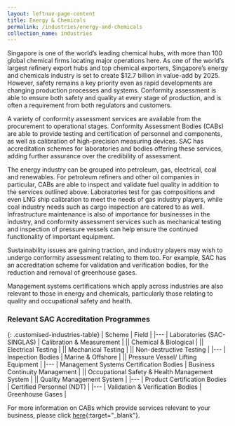 ```yaml
---
layout: leftnav-page-content
title: Energy & Chemicals
permalink: /industries/energy-and-chemicals
collection_name: industries
---
```


Singapore is one of the world’s leading chemical hubs, with more than 100 global chemical firms locating major operations here. As one of the world’s largest refinery export hubs and top chemical exporters, Singapore’s energy and chemicals industry is set to create $12.7 billion in value-add by 2025. However, safety remains a key priority even as rapid developments are changing production processes and systems. Conformity assessment is able to ensure both safety and quality at every stage of production, and is often a requirement from both regulators and customers. 

A variety of conformity assessment services are available from the procurement to operational stages. Conformity Assessment Bodies (CABs) are able to provide testing and certification of personnel and components, as well as calibration of high-precision measuring devices. SAC has accreditation schemes for laboratories and bodies offering these services, adding further assurance over the credibility of assessment. 

The energy industry can be grouped into petroleum, gas, electrical, coal and renewables. For petroleum refiners and other oil companies in particular, CABs are able to inspect and validate fuel quality in addition to the services outlined above. Laboratories test for gas compositions and even LNG ship calibration to meet the needs of gas industry players, while coal industry needs such as cargo inspection are catered to as well. Infrastructure maintenance is also of importance for businesses in the industry, and conformity assessment services such as mechanical testing and inspection of pressure vessels can help ensure the continued functionality of important equipment.

Sustainability issues are gaining traction, and industry players may wish to undergo conformity assessment relating to them too. For example, SAC has an accreditation scheme for validation and verification bodies, for the reduction and removal of greenhouse gases. 

Management systems certifications which apply across industries are also relevant to those in energy and chemicals, particularly those relating to quality and occupational safety and health.

### Relevant SAC Accreditation Programmes

{: .customised-industries-table}
| Scheme | Field |
|---
| Laboratories (SAC-SINGLAS) | Calibration & Measurement |
|| Chemical & Biological |
|| Electrical Testing |
|| Mechanical Testing |
|| Non-destructive Testing |
|---
| Inspection Bodies | Marine & Offshore |
|| Pressure Vessel/ Lifting Equipment |
|---
| Management Systems Certification Bodies | Business Continuity Management |
|| Occupational Safety & Health Management System |
|| Quality Management System |
|---
| Product Certification Bodies | Certified Personnel (NDT) |
|---
| Validation & Verification Bodies | Greenhouse Gases |

For more information on CABs which provide services relevant to your business, please click [here](/services/accreditation-services){:target="_blank"}.
